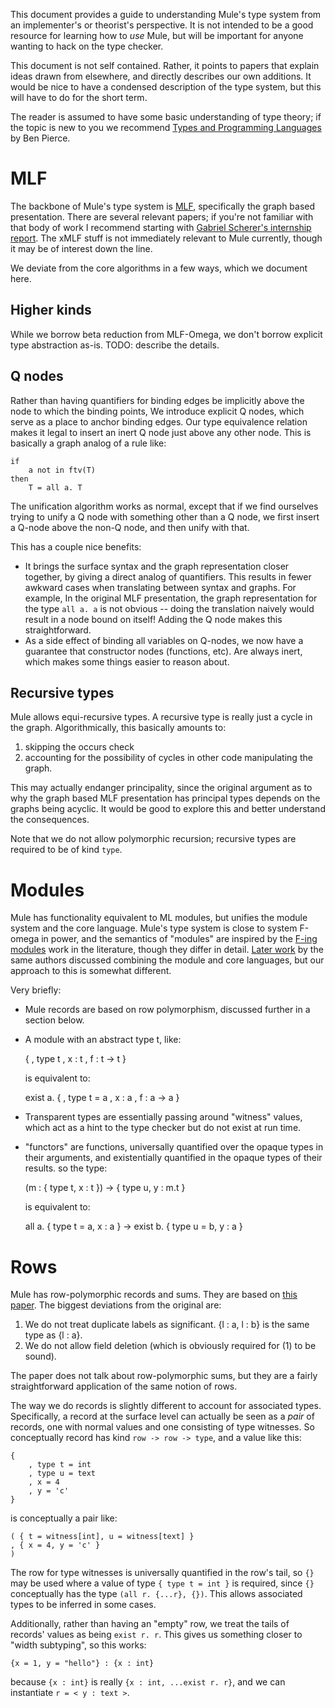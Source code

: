 This document provides a guide to understanding Mule's type system from
an implementer's or theorist's perspective. It is not intended to be a
good resource for learning how to *use* Mule, but will be important for
anyone wanting to hack on the type checker.

This document is not self contained. Rather, it points to papers that
explain ideas drawn from elsewhere, and directly describes our own
additions. It would be nice to have a condensed description of the type
system, but this will have to do for the short term.

The reader is assumed to have some basic understanding of type theory;
if the topic is new to you we recommend [Types and Programming
Languages][4] by Ben Pierce.

# MLF

The backbone of Mule's type system is [MLF][1], specifically the graph
based presentation. There are several relevant papers; if you're not
familiar with that body of work I recommend starting with [Gabriel
Scherer's internship report][2]. The xMLF stuff is not immediately
relevant to Mule currently, though it may be of interest down the line.

We deviate from the core algorithms in a few ways, which we document
here.

## Higher kinds

While we borrow beta reduction from MLF-Omega, we don't borrow
explicit type abstraction as-is. TODO: describe the details.

## Q nodes

Rather than having quantifiers for binding edges be implicitly above
the node to which the binding points, We introduce explicit Q nodes,
which serve as a place to anchor binding edges. Our type equivalence
relation makes it legal to insert an inert Q node just above any other
node. This is basically a graph analog of a rule like:

```
if
    a not in ftv(T)
then
    T = all a. T
```

The unification algorithm works as normal, except that if we find
ourselves trying to unify a Q node with something other than a Q node,
we first insert a Q-node above the non-Q node, and then unify with that.

This has a couple nice benefits:

* It brings the surface syntax and the graph representation closer
  together, by giving a direct analog of quantifiers. This results
  in fewer awkward cases when translating between syntax and graphs.
  For example, In the original MLF presentation, the graph
  representation for the type `all a. a` is not obvious -- doing the
  translation naively would result in a node bound on itself! Adding
  the Q node makes this straightforward.
* As a side effect of binding all variables on Q-nodes, we now have a
  guarantee that constructor nodes (functions, etc). Are always inert,
  which makes some things easier to reason about.

## Recursive types

Mule allows equi-recursive types. A recursive type is really just a
cycle in the graph. Algorithmically, this basically amounts to:

1. skipping the occurs check
2. accounting for the possibility of cycles in other code manipulating
   the graph.

This may actually endanger principality, since the original argument as
to why the graph based MLF presentation has principal types depends on
the graphs being acyclic. It would be good to explore this and better
understand the consequences.

Note that we do not allow polymorphic recursion; recursive types are
required to be of kind `type`.

# Modules

Mule has functionality equivalent to ML modules, but unifies the module
system and the core language. Mule's type system is close to system
F-omega in power, and the semantics of "modules" are inspired by the
[F-ing modules][5] work in the literature, though they differ in detail.
[Later work][6] by the same authors discussed combining the module and
core languages, but our approach to this is somewhat different.

Very briefly:

* Mule records are based on row polymorphism, discussed further in a
  section below.
* A module with an abstract type t, like:

    {
        , type t
        , x : t
        , f : t -> t
    }

  is equivalent to:

    exist a. {
        , type t = a
        , x : a
        , f : a -> a
    }

* Transparent types are essentially passing around "witness" values,
  which act as a hint to the type checker but do not exist at run time.
* "functors" are functions, universally quantified over the opaque types
  in their arguments, and existentially quantified in the opaque types
  of their results. so the type:

    (m : { type t, x : t }) -> { type u, y : m.t }

  is equivalent to:

    all a. { type t = a, x : a } -> exist b. { type u = b, y : a }

# Rows

Mule has row-polymorphic records and sums. They are based on [this
paper][3]. The biggest deviations from the original are:

1. We do not treat duplicate labels as significant. {l : a, l : b} is the
   same type as {l : a}.
2. We do not allow field deletion (which is obviously required for (1)
   to be sound).

The paper does not talk about row-polymorphic sums, but they are a
fairly straightforward application of the same notion of rows.

The way we do records is slightly different to account for associated
types. Specifically, a record at the surface level can actually be seen
as a *pair* of records, one with normal values and one consisting of
type witnesses. So conceptually record has kind `row -> row -> type`,
and a value like this:

    {
        , type t = int
        , type u = text
        , x = 4
        , y = 'c'
    }

is conceptually a pair like:

    ( { t = witness[int], u = witness[text] }
    , { x = 4, y = 'c' }
    )

The row for type witnesses is universally quantified in the row's tail,
so `{}` may be used where a value of type `{ type t = int }` is
required, since `{}` conceptually has the type `(all r. {...r}, {})`.
This allows associated types to be inferred in some cases.

Additionally, rather than having an "empty" row, we treat the tails of
records' values as being `exist r. r`. This gives us something closer to
"width subtyping", so this works:


    {x = 1, y = "hello"} : {x : int}

because `{x : int}` is really `{x : int, ...exist r. r}`, and we can
instantiate `r = < y : text >`.

[1]: http://gallium.inria.fr/~remy/work/mlf/
[2]: http://gallium.inria.fr/~remy/mlf/scherer@master2010:mlfomega.pdf
[3]: https://www.microsoft.com/en-us/research/publication/extensible-records-with-scoped-labels/
[4]: https://www.cis.upenn.edu/~bcpierce/tapl/
[5]: https://people.mpi-sws.org/~rossberg/f-ing/f-ing.pdf
[6]: https://people.mpi-sws.org/~rossberg/papers/Rossberg%20-%201ML%20--%20Core%20and%20modules%20united.pdf
